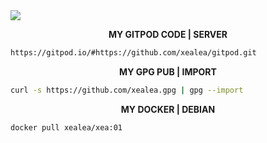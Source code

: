 <kbd>
<img src="https://i.postimg.cc/htG4BL5g/IMG-20220916-234444.png" />
</kbd>

<b><p align="center">MY GITPOD CODE | SERVER</p></b>

```bash
https://gitpod.io/#https://github.com/xealea/gitpod.git
```

<b><p align="center">MY GPG PUB | IMPORT</p></b>

```bash
curl -s https://github.com/xealea.gpg | gpg --import
```

<b><p align="center">MY DOCKER | DEBIAN</p></b>

```bash
docker pull xealea/xea:01
```
